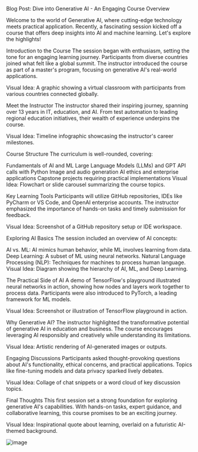 Blog Post: Dive into Generative AI - An Engaging Course Overview

Welcome to the world of Generative AI, where cutting-edge technology meets practical application. Recently, a fascinating session kicked off a course that offers deep insights into AI and machine learning. Let's explore the highlights!

Introduction to the Course
The session began with enthusiasm, setting the tone for an engaging learning journey. Participants from diverse countries joined what felt like a global summit. The instructor introduced the course as part of a master's program, focusing on generative AI's real-world applications.

Visual Idea: A graphic showing a virtual classroom with participants from various countries connected globally.

Meet the Instructor
The instructor shared their inspiring journey, spanning over 13 years in IT, education, and AI. From test automation to leading regional education initiatives, their wealth of experience underpins the course.

Visual Idea: Timeline infographic showcasing the instructor's career milestones.

Course Structure
The curriculum is well-rounded, covering:

Fundamentals of AI and ML
Large Language Models (LLMs) and GPT
API calls with Python
Image and audio generation
AI ethics and enterprise applications
Capstone projects requiring practical implementations
Visual Idea: Flowchart or slide carousel summarizing the course topics.

Key Learning Tools
Participants will utilize GitHub repositories, IDEs like PyCharm or VS Code, and OpenAI enterprise accounts. The instructor emphasized the importance of hands-on tasks and timely submission for feedback.

Visual Idea: Screenshot of a GitHub repository setup or IDE workspace.

Exploring AI Basics
The session included an overview of AI concepts:

AI vs. ML: AI mimics human behavior, while ML involves learning from data.
Deep Learning: A subset of ML using neural networks.
Natural Language Processing (NLP): Techniques for machines to process human language.
Visual Idea: Diagram showing the hierarchy of AI, ML, and Deep Learning.

The Practical Side of AI
A demo of TensorFlow's playground illustrated neural networks in action, showing how nodes and layers work together to process data. Participants were also introduced to PyTorch, a leading framework for ML models.

Visual Idea: Screenshot or illustration of TensorFlow playground in action.

Why Generative AI?
The instructor highlighted the transformative potential of generative AI in education and business. The course encourages leveraging AI responsibly and creatively while understanding its limitations.

Visual Idea: Artistic rendering of AI-generated images or outputs.

Engaging Discussions
Participants asked thought-provoking questions about AI's functionality, ethical concerns, and practical applications. Topics like fine-tuning models and data privacy sparked lively debates.

Visual Idea: Collage of chat snippets or a word cloud of key discussion topics.

Final Thoughts
This first session set a strong foundation for exploring generative AI's capabilities. With hands-on tasks, expert guidance, and collaborative learning, this course promises to be an exciting journey.

Visual Idea: Inspirational quote about learning, overlaid on a futuristic AI-themed background.

![image](https://github.com/user-attachments/assets/92bf6c70-abb3-408a-bc05-395d737974b5)
